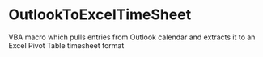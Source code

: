 # OutlookToExcelTimeSheet
VBA macro which pulls entries from Outlook calendar and extracts it to an Excel Pivot Table timesheet format
